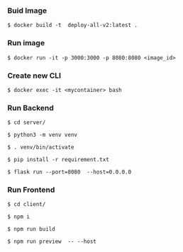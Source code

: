 ### Buid Image 
``` console 
$ docker build -t  deploy-all-v2:latest .
```

### Run image 
```
$ docker run -it -p 3000:3000 -p 8080:8080 <image_id>
```
### Create new CLI
```
$ docker exec -it <mycontainer> bash
```

### Run Backend

```console
$ cd server/

$ python3 -m venv venv

$ . venv/bin/activate

$ pip install -r requirement.txt

$ flask run --port=8080  --host=0.0.0.0
```

### Run Frontend

```
$ cd client/

$ npm i

$ npm run build 

$ npm run preview  -- --host

```




